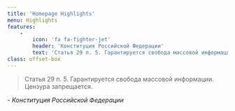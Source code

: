 ```yaml
---
title: 'Homepage Highlights'
menu: Highlights
features:
    -
        icon: 'fa fa-fighter-jet'
        header: 'Конституция Российской Федерации'
        text: 'Статья 29 п. 5. Гарантируется свобода массовой информации. Цензура запрещается.'
class: offset-box
---
```


> Статья 29 п. 5. Гарантируется свобода массовой информации. Цензура запрещается.

_- Конституция Российской Федерации_